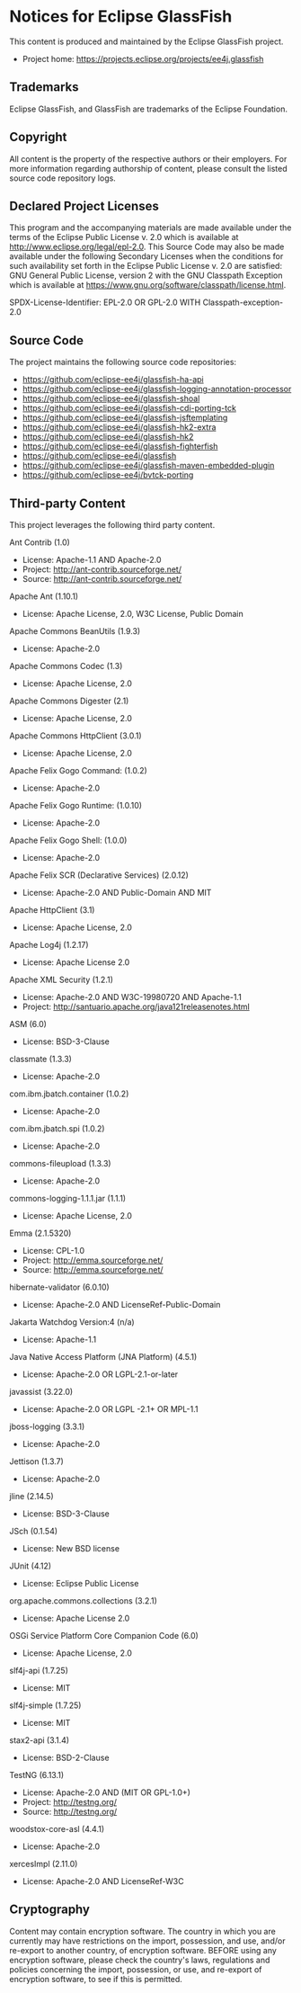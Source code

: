 # Notices for Eclipse GlassFish

This content is produced and maintained by the Eclipse GlassFish project.

* Project home: https://projects.eclipse.org/projects/ee4j.glassfish

## Trademarks

Eclipse GlassFish, and GlassFish are trademarks of the Eclipse Foundation.

## Copyright

All content is the property of the respective authors or their employers. For
more information regarding authorship of content, please consult the listed
source code repository logs.

## Declared Project Licenses

This program and the accompanying materials are made available under the terms
of the Eclipse Public License v. 2.0 which is available at
http://www.eclipse.org/legal/epl-2.0. This Source Code may also be made
available under the following Secondary Licenses when the conditions for such
availability set forth in the Eclipse Public License v. 2.0 are satisfied: GNU
General Public License, version 2 with the GNU Classpath Exception which is
available at https://www.gnu.org/software/classpath/license.html.

SPDX-License-Identifier: EPL-2.0 OR GPL-2.0 WITH Classpath-exception-2.0

## Source Code

The project maintains the following source code repositories:

* https://github.com/eclipse-ee4j/glassfish-ha-api
* https://github.com/eclipse-ee4j/glassfish-logging-annotation-processor
* https://github.com/eclipse-ee4j/glassfish-shoal
* https://github.com/eclipse-ee4j/glassfish-cdi-porting-tck
* https://github.com/eclipse-ee4j/glassfish-jsftemplating
* https://github.com/eclipse-ee4j/glassfish-hk2-extra
* https://github.com/eclipse-ee4j/glassfish-hk2
* https://github.com/eclipse-ee4j/glassfish-fighterfish
* https://github.com/eclipse-ee4j/glassfish
* https://github.com/eclipse-ee4j/glassfish-maven-embedded-plugin
* https://github.com/eclipse-ee4j/bvtck-porting

## Third-party Content

This project leverages the following third party content.

Ant Contrib (1.0)

* License: Apache-1.1 AND Apache-2.0
* Project: http://ant-contrib.sourceforge.net/
* Source: http://ant-contrib.sourceforge.net/

Apache Ant (1.10.1)

* License: Apache License, 2.0, W3C License, Public Domain

Apache Commons BeanUtils (1.9.3)

* License: Apache-2.0

Apache Commons Codec (1.3)

* License: Apache License, 2.0

Apache Commons Digester (2.1)

* License: Apache License, 2.0

Apache Commons HttpClient (3.0.1)

* License: Apache License, 2.0

Apache Felix Gogo Command: (1.0.2)

* License: Apache-2.0

Apache Felix Gogo Runtime: (1.0.10)

* License: Apache-2.0

Apache Felix Gogo Shell: (1.0.0)

* License: Apache-2.0

Apache Felix SCR (Declarative Services) (2.0.12)

* License: Apache-2.0 AND Public-Domain AND MIT

Apache HttpClient (3.1)

* License: Apache License, 2.0

Apache Log4j (1.2.17)

* License: Apache License 2.0

Apache XML Security (1.2.1)

* License: Apache-2.0 AND W3C-19980720 AND Apache-1.1
* Project: http://santuario.apache.org/java121releasenotes.html

ASM (6.0)

* License: BSD-3-Clause

classmate (1.3.3)

* License: Apache-2.0

com.ibm.jbatch.container (1.0.2)

* License: Apache-2.0

com.ibm.jbatch.spi (1.0.2)

* License: Apache-2.0

commons-fileupload (1.3.3)

* License: Apache-2.0

commons-logging-1.1.1.jar (1.1.1)

* License: Apache License, 2.0

Emma (2.1.5320)

* License: CPL-1.0
* Project: http://emma.sourceforge.net/
* Source: http://emma.sourceforge.net/

hibernate-validator (6.0.10)

* License: Apache-2.0 AND LicenseRef-Public-Domain

Jakarta Watchdog Version:4 (n/a)

* License: Apache-1.1

Java Native Access Platform (JNA Platform) (4.5.1)

* License: Apache-2.0 OR LGPL-2.1-or-later

javassist (3.22.0)

* License: Apache-2.0 OR LGPL -2.1+ OR MPL-1.1

jboss-logging (3.3.1)

* License: Apache-2.0

Jettison (1.3.7)

* License: Apache-2.0

jline (2.14.5)

* License: BSD-3-Clause

JSch (0.1.54)

* License: New BSD license

JUnit (4.12)

* License: Eclipse Public License

org.apache.commons.collections (3.2.1)

* License: Apache License 2.0

OSGi Service Platform Core Companion Code (6.0)

* License: Apache License, 2.0

slf4j-api (1.7.25)

* License: MIT

slf4j-simple (1.7.25)

* License: MIT

stax2-api (3.1.4)

* License: BSD-2-Clause

TestNG (6.13.1)

* License: Apache-2.0 AND (MIT OR GPL-1.0+)
* Project: http://testng.org/
* Source: http://testng.org/

woodstox-core-asl (4.4.1)

* License: Apache-2.0

xercesImpl (2.11.0)

* License: Apache-2.0 AND LicenseRef-W3C

## Cryptography

Content may contain encryption software. The country in which you are currently
may have restrictions on the import, possession, and use, and/or re-export to
another country, of encryption software. BEFORE using any encryption software,
please check the country's laws, regulations and policies concerning the import,
possession, or use, and re-export of encryption software, to see if this is
permitted.
